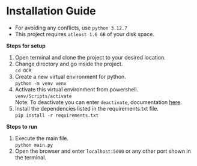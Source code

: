 <h1>Installation Guide</h1>

- For avoiding any conflicts, use `python 3.12.7`
- This project requires `atleast 1.6 GB` of your disk space.

<b>Steps for setup</b>
1. Open terminal and clone the project to your desired location.<br>
2. Change directory and go inside the project.<br>
`cd OCR`
2. Create a new virtual environment for python.<br>
`python -m venv venv`
3. Activate this virtual environment from powershell.<br>
`venv/Scripts/activate`<br>
Note: To deactivate you can enter `deactivate`, documentation <a href="https://docs.python.org/3/library/venv.html" target="_blank">here</a>.
4. Install the dependencies listed in the requirements.txt file.<br>
`pip install -r requirements.txt`

<b>Steps to run</b>
1. Execute the main file.<br>
`python main.py`
2. Open the browser and enter `localhost:5000` or any other port shown in the terminal.